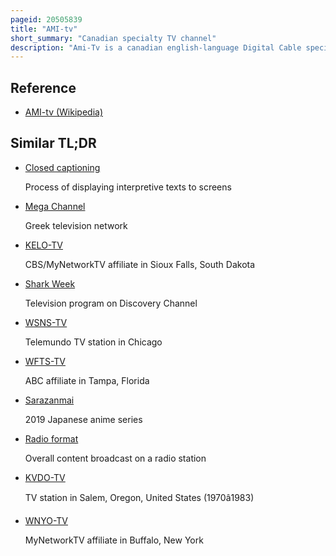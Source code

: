 ```yaml
---
pageid: 20505839
title: "AMI-tv"
short_summary: "Canadian specialty TV channel"
description: "Ami-Tv is a canadian english-language Digital Cable special Channel owned by accessible Media. Ami-tv Broadcasts a Selection of general Entertainment programming with Accommodations for those who are visually or hearing impaired, with audio Descriptions on the primary audio Track and closed captioning available across all Programming."
---
```


## Reference

- [AMI-tv (Wikipedia)](https://en.wikipedia.org/?curid=20505839)

## Similar TL;DR

- [Closed captioning](/tldr/en/closed-captioning)

  Process of displaying interpretive texts to screens

- [Mega Channel](/tldr/en/mega-channel)

  Greek television network

- [KELO-TV](/tldr/en/kelo-tv)

  CBS/MyNetworkTV affiliate in Sioux Falls, South Dakota

- [Shark Week](/tldr/en/shark-week)

  Television program on Discovery Channel

- [WSNS-TV](/tldr/en/wsns-tv)

  Telemundo TV station in Chicago

- [WFTS-TV](/tldr/en/wfts-tv)

  ABC affiliate in Tampa, Florida

- [Sarazanmai](/tldr/en/sarazanmai)

  2019 Japanese anime series

- [Radio format](/tldr/en/radio-format)

  Overall content broadcast on a radio station

- [KVDO-TV](/tldr/en/kvdo-tv)

  TV station in Salem, Oregon, United States (1970â1983)

- [WNYO-TV](/tldr/en/wnyo-tv)

  MyNetworkTV affiliate in Buffalo, New York
